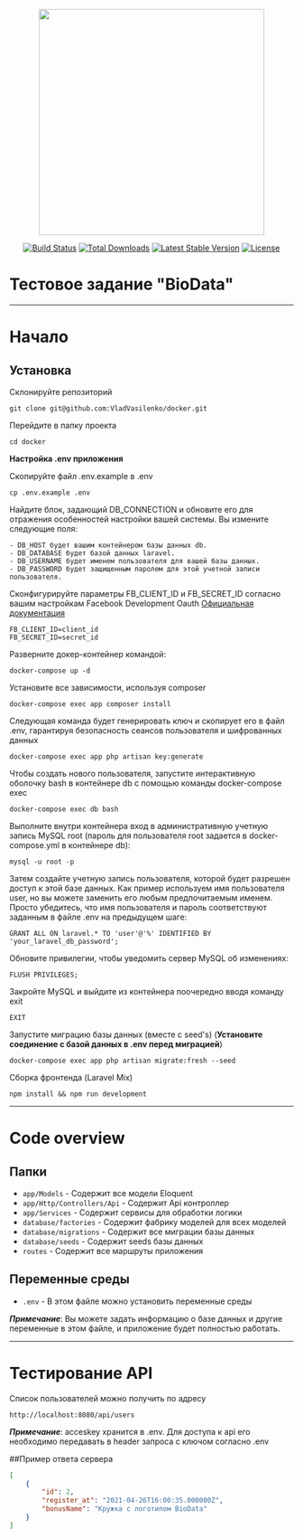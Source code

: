 <p align="center"><a href="https://laravel.com" target="_blank"><img src="https://raw.githubusercontent.com/laravel/art/master/logo-lockup/5%20SVG/2%20CMYK/1%20Full%20Color/laravel-logolockup-cmyk-red.svg" width="400"></a></p>

<p align="center">
<a href="https://travis-ci.org/laravel/framework"><img src="https://travis-ci.org/laravel/framework.svg" alt="Build Status"></a>
<a href="https://packagist.org/packages/laravel/framework"><img src="https://img.shields.io/packagist/dt/laravel/framework" alt="Total Downloads"></a>
<a href="https://packagist.org/packages/laravel/framework"><img src="https://img.shields.io/packagist/v/laravel/framework" alt="Latest Stable Version"></a>
<a href="https://packagist.org/packages/laravel/framework"><img src="https://img.shields.io/packagist/l/laravel/framework" alt="License"></a>
</p>

# Тестовое задание "BioData"

----------

# Начало


## Установка

Склонируйте репозиторий

    git clone git@github.com:VladVasilenko/docker.git

Перейдите в папку проекта

    cd docker

**Настройка .env приложения**

Скопируйте файл .env.example в .env

    cp .env.example .env

Найдите блок, задающий DB_CONNECTION и обновите его для отражения особенностей настройки вашей системы. Вы измените следующие поля:

    - DB_HOST будет вашим контейнером базы данных db.
    - DB_DATABASE будет базой данных laravel.
    - DB_USERNAME будет именем пользователя для вашей базы данных.
    - DB_PASSWORD будет защищенным паролем для этой учетной записи пользователя.

Сконфигурируйте параметры FB_CLIENT_ID и FB_SECRET_ID согласно вашим настройкам Facebook Development Oauth
[Официальная документация](https://developers.facebook.com/docs/graph-api/)

    FB_CLIENT_ID=client_id
    FB_SECRET_ID=secret_id

Разверните докер-контейнер командой:  

    docker-compose up -d

Установите все зависимости, используя composer

    docker-compose exec app composer install

Следующая команда будет генерировать ключ и скопирует его в файл .env, гарантируя безопасность сеансов пользователя и шифрованных данных

    docker-compose exec app php artisan key:generate

Чтобы создать нового пользователя, запустите интерактивную оболочку bash в контейнере db с помощью команды docker-compose exec

    docker-compose exec db bash

Выполните внутри контейнера вход в административную учетную запись MySQL root (пароль для пользователя root задается в docker-compose.yml в контейнере db):

    mysql -u root -p

Затем создайте учетную запись пользователя, которой будет разрешен доступ к этой базе данных. Как пример используем имя пользователя user, но вы можете заменить его любым предпочитаемым именем. Просто убедитесь, что имя пользователя и пароль соответствуют заданным в файле .env на предыдущем шаге:

    GRANT ALL ON laravel.* TO 'user'@'%' IDENTIFIED BY 'your_laravel_db_password';

Обновите привилегии, чтобы уведомить сервер MySQL об изменениях:

    FLUSH PRIVILEGES;

Закройте MySQL и выйдите из контейнера поочередно вводя команду exit
    
    EXIT

Запустите миграцию базы данных (вместе с seed's) (**Установите соединение с базой данных в .env перед миграцией**)

    docker-compose exec app php artisan migrate:fresh --seed

Сборка фронтенда (Laravel Mix)

    npm install && npm run development


----------

# Code overview

## Папки

- `app/Models` - Содержит все модели Eloquent
- `app/Http/Controllers/Api` - Содержит Api контроллер
- `app/Services` - Содержит сервисы для обработки логики 
- `database/factories` - Содержит фабрику моделей для всех моделей
- `database/migrations` - Содержит все миграции базы данных
- `database/seeds` - Содержит seeds базы данных
- `routes` - Содержит все маршруты приложения

## Переменные среды

- `.env` - В этом файле можно установить переменные среды

***Примечание***: Вы можете задать информацию о базе данных и другие переменные в этом файле, и приложение будет полностью работать.

----------

# Тестирование API

Список пользователей можно получить по адресу

    http://localhost:8080/api/users

***Примечание***: acceskey хранится в .env. Для доступа к api его необходимо передавать в header запроса с ключом согласно .env

##Пример ответа сервера

```json
[
    {
        "id": 2,
        "register_at": "2021-04-26T16:00:35.000000Z",
        "bonusName": "Кружка с логотипом BioData"
    }
]
```



